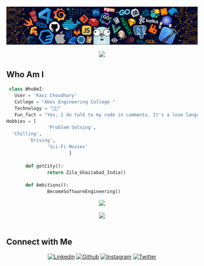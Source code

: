 ![Github Banner](banner.png)

<p align="center">
  <img src="https://readme-typing-svg.herokuapp.com?color=0d8eceF&size=30&center=true&vCenter=true&width=550&height=70&lines=Hey+There,+I'm+Ravi+Choudhary;I+Love+Programming;An+Open+Source+Enthusiast;Front+End+Web+Developer;Loves+To+Build+Projects;A+Problem+Solver;">
</p>


  ## Who Am I
 ```python
  class WhoAmI:
    User = 'Ravi Choudhary'
    College = "Abes Engineering College "
    Technology = "😵‍💫"
    Fun_fact = "Yes, I do talk to my code in comments. It's a love language!"
Hobbies = [
                'Problem Solving',
   'Chilling',
         'Driving',
                'Sci-Fi Movies'
                        ]

        def getCity():
                return Zila_Ghaziabad_India()

        def Ambitions():
                BecomeSoftwareEngineering()

 ```


<div align="center">

![](https://github-profile-summary-cards.vercel.app/api/cards/profile-details?username=jatravi&theme=default)

![](https://github-readme-streak-stats.herokuapp.com/?user=jatravi&theme=vue&hide_border=true)        
 <br/>
</div> 

## Connect with Me

<p align="center">
  <a href="https://www.linkedin.com/in/ravi-choudhary-3a8864295?utm_source=share&utm_campaign=share_via&utm_content=profile&utm_medium=android_app"><img alt="Linkedin" title="Ravi Choudhary Linkedin" src="https://img.shields.io/badge/LinkedIn-0077B5?style=for-the-badge&logo=linkedin&logoColor=white"></a>
  <a href="https://github.com/jatravi"><img alt="Github" title="Ravi Choudhary Github" src="https://img.shields.io/badge/GitHub-100000?style=for-the-badge&logo=github&logoColor=white"></a>
 <a href="https://www.instagram.com/_ravi_choudharyy/"><img alt="Instagram" title="Ravi Choudhary Instagram" src="https://img.shields.io/badge/Instagram-E4405F?style=for-the-badge&logo=instagram&logoColor=white"></a>
<a href="https://x.com/_jaat_ravi"><img alt="Twitter" title="Ravi Choudhary Twitter" src="https://img.shields.io/badge/Twitter-1DA1F2?style=for-the-badge&logo=twitter&logoColor=white"></a>

</p>
